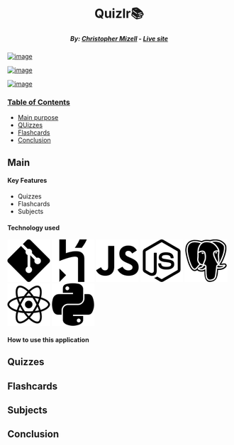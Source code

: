 <h1 align="center">Quizlr📚</h1>

<h5 align="center">  By:  <a href="https://github.com/cmizell186">Christopher Mizell</a> - <a href="https://quizzlerapp.herokuapp.com/"><i>Live site</i></h5>

![image](https://user-images.githubusercontent.com/90157662/169375543-0ac24d49-0fea-4f4b-86ca-00e9543d25bf.png)
   
![image](https://user-images.githubusercontent.com/90157662/169375571-03a6494f-7155-4ce7-9bb0-35f9c85c34f2.png)
   
![image](https://user-images.githubusercontent.com/90157662/169375790-4b33d9f2-8776-47a8-bf0b-125e87f7b6be.png)


### Table of Contents
- [Main purpose](#main)
- [QUizzes](#Quizzes)
- [Flashcards](#Flashcards)
- [Conclusion](#conclusion)

## Main

#### Key Features
- Quizzes
- Flashcards
- Subjects

#### Technology used

![alt text](https://github.com/Workshape/tech-icons/blob/master/icons/git.svg)
![alt text](https://github.com/Workshape/tech-icons/blob/master/icons/heroku.svg)
![alt text](https://github.com/Workshape/tech-icons/blob/master/icons/javascript.svg)
![alt text](https://github.com/Workshape/tech-icons/blob/master/icons/nodejs.svg)
![alt text](https://github.com/Workshape/tech-icons/blob/master/icons/postgres.svg)
![alt text](https://github.com/Workshape/tech-icons/blob/master/icons/react.svg)
![alt text](https://github.com/Workshape/tech-icons/blob/master/icons/python.svg)

#### How to use this application

## Quizzes

## Flashcards
   
## Subjects

## Conclusion
